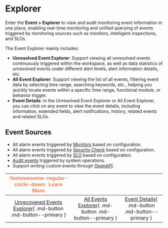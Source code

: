 # Explorer

Enter the **Event > Explorer** to view and audit monitoring event information in one place, enabling real-time monitoring and unified querying of events triggered by monitoring sources such as monitors, intelligent inspections, and SLOs.

The Event Explorer mainly includes:

- **Unresolved Event Explorer**: Support viewing all unresolved events continuously triggered within the workspace, as well as data statistics of unresolved events under different alert levels, alert information details, etc.
- **All Event Explorer**: Support viewing the list of all events, filtering event data by selecting time range, searching keywords, etc., helping you quickly locate events within a specific time range, functional module, or behavior trigger.
- **Event Details**: In the Unresolved Event Explorer or All Event Explorer, you can click on any event to view the event details, including information, extended fields, alert notifications, history, related events and related SLOs.

## Event Sources

- All alarm events triggered by [Monitors](../../monitoring/monitor/index.md) based on configuration.
- All alarm events triggered by [Security Check](../../monitoring/bot-obs/index.md) based on configuration.  
- All alarm events triggered by [SLO](../../monitoring/slo.md) based on configuration.  
- [Audit events](../../management/settings/operation-audit.md) triggered by system operations.
- Support writing custom events through [OpenAPI](../../open-api/keyevent/create.md).


|                   <font color=coral size=3>:fontawesome-regular-circle-down: &nbsp;**Learn More**</font>                         |                                                              |                                                              |
| :----------------------------------------------------------: | :----------------------------------------------------------: | :----------------------------------------------------------: |
| [Unrecovered Events Explorer](unrecovered-events.md){ .md-button .md-button--primary } | [All Events Explorer](event-list.md){ .md-button .md-button--primary } | [Event Details](event-details.md){ .md-button .md-button--primary } |